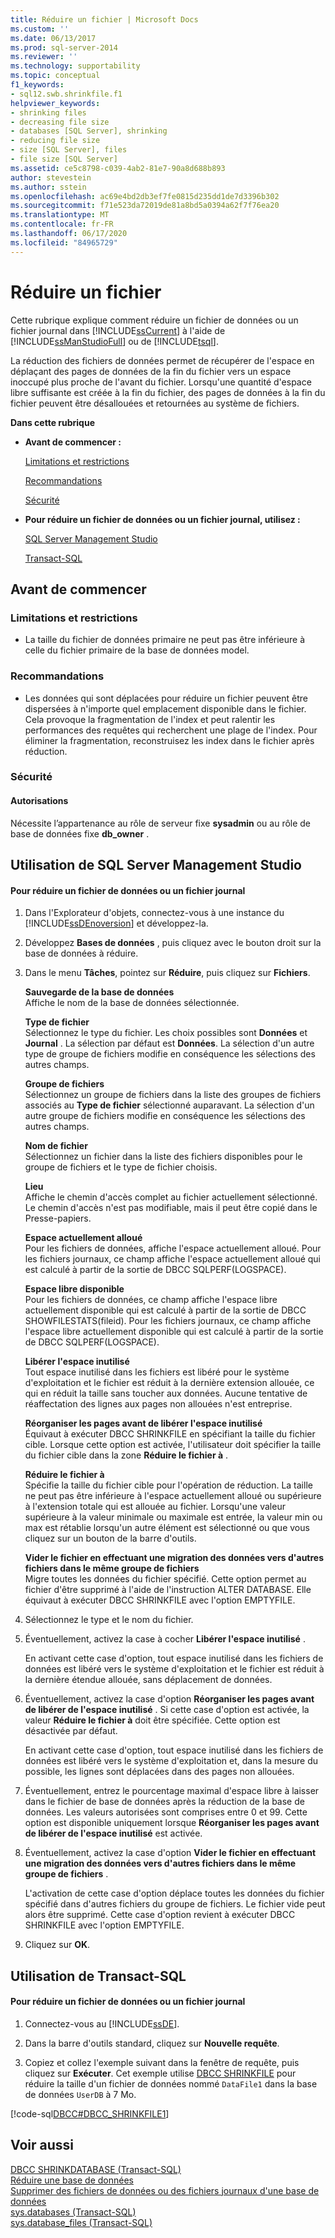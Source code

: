 ```yaml
---
title: Réduire un fichier | Microsoft Docs
ms.custom: ''
ms.date: 06/13/2017
ms.prod: sql-server-2014
ms.reviewer: ''
ms.technology: supportability
ms.topic: conceptual
f1_keywords:
- sql12.swb.shrinkfile.f1
helpviewer_keywords:
- shrinking files
- decreasing file size
- databases [SQL Server], shrinking
- reducing file size
- size [SQL Server], files
- file size [SQL Server]
ms.assetid: ce5c8798-c039-4ab2-81e7-90a8d688b893
author: stevestein
ms.author: sstein
ms.openlocfilehash: ac69e4bd2db3ef7fe0815d235dd1de7d3396b302
ms.sourcegitcommit: f71e523da72019de81a8bd5a0394a62f7f76ea20
ms.translationtype: MT
ms.contentlocale: fr-FR
ms.lasthandoff: 06/17/2020
ms.locfileid: "84965729"
---
```

# <a name="shrink-a-file"></a>Réduire un fichier
  Cette rubrique explique comment réduire un fichier de données ou un fichier journal dans [!INCLUDE[ssCurrent](../../includes/sscurrent-md.md)] à l'aide de [!INCLUDE[ssManStudioFull](../../includes/ssmanstudiofull-md.md)] ou de [!INCLUDE[tsql](../../includes/tsql-md.md)].  
  
 La réduction des fichiers de données permet de récupérer de l'espace en déplaçant des pages de données de la fin du fichier vers un espace inoccupé plus proche de l'avant du fichier. Lorsqu'une quantité d'espace libre suffisante est créée à la fin du fichier, des pages de données à la fin du fichier peuvent être désallouées et retournées au système de fichiers.  
  
 **Dans cette rubrique**  
  
-   **Avant de commencer :**  
  
     [Limitations et restrictions](#Restrictions)  
  
     [Recommandations](#Recommendations)  
  
     [Sécurité](#Security)  
  
-   **Pour réduire un fichier de données ou un fichier journal, utilisez :**  
  
     [SQL Server Management Studio](#SSMSProcedure)  
  
     [Transact-SQL](#TsqlProcedure)  
  
##  <a name="before-you-begin"></a><a name="BeforeYouBegin"></a> Avant de commencer  
  
###  <a name="limitations-and-restrictions"></a><a name="Restrictions"></a> Limitations et restrictions  
  
-   La taille du fichier de données primaire ne peut pas être inférieure à celle du fichier primaire de la base de données model.  
  
###  <a name="recommendations"></a><a name="Recommendations"></a> Recommandations  
  
-   Les données qui sont déplacées pour réduire un fichier peuvent être dispersées à n'importe quel emplacement disponible dans le fichier. Cela provoque la fragmentation de l'index et peut ralentir les performances des requêtes qui recherchent une plage de l'index. Pour éliminer la fragmentation, reconstruisez les index dans le fichier après réduction.  
  
###  <a name="security"></a><a name="Security"></a> Sécurité  
  
####  <a name="permissions"></a><a name="Permissions"></a> Autorisations  
 Nécessite l’appartenance au rôle de serveur fixe **sysadmin** ou au rôle de base de données fixe **db_owner** .  
  
##  <a name="using-sql-server-management-studio"></a><a name="SSMSProcedure"></a> Utilisation de SQL Server Management Studio  
  
#### <a name="to-shrink-a-data-or-log-file"></a>Pour réduire un fichier de données ou un fichier journal  
  
1.  Dans l'Explorateur d'objets, connectez-vous à une instance du [!INCLUDE[ssDEnoversion](../../includes/ssdenoversion-md.md)] et développez-la.  
  
2.  Développez **Bases de données** , puis cliquez avec le bouton droit sur la base de données à réduire.  
  
3.  Dans le menu **Tâches**, pointez sur **Réduire**, puis cliquez sur **Fichiers**.  
  
     **Sauvegarde de la base de données**  
     Affiche le nom de la base de données sélectionnée.  
  
     **Type de fichier**  
     Sélectionnez le type du fichier. Les choix possibles sont **Données** et **Journal** . La sélection par défaut est **Données**. La sélection d'un autre type de groupe de fichiers modifie en conséquence les sélections des autres champs.  
  
     **Groupe de fichiers**  
     Sélectionnez un groupe de fichiers dans la liste des groupes de fichiers associés au **Type de fichier** sélectionné auparavant. La sélection d'un autre groupe de fichiers modifie en conséquence les sélections des autres champs.  
  
     **Nom de fichier**  
     Sélectionnez un fichier dans la liste des fichiers disponibles pour le groupe de fichiers et le type de fichier choisis.  
  
     **Lieu**  
     Affiche le chemin d'accès complet au fichier actuellement sélectionné. Le chemin d'accès n'est pas modifiable, mais il peut être copié dans le Presse-papiers.  
  
     **Espace actuellement alloué**  
     Pour les fichiers de données, affiche l'espace actuellement alloué. Pour les fichiers journaux, ce champ affiche l'espace actuellement alloué qui est calculé à partir de la sortie de DBCC SQLPERF(LOGSPACE).  
  
     **Espace libre disponible**  
     Pour les fichiers de données, ce champ affiche l'espace libre actuellement disponible qui est calculé à partir de la sortie de DBCC SHOWFILESTATS(fileid). Pour les fichiers journaux, ce champ affiche l'espace libre actuellement disponible qui est calculé à partir de la sortie de DBCC SQLPERF(LOGSPACE).  
  
     **Libérer l'espace inutilisé**  
     Tout espace inutilisé dans les fichiers est libéré pour le système d'exploitation et le fichier est réduit à la dernière extension allouée, ce qui en réduit la taille sans toucher aux données. Aucune tentative de réaffectation des lignes aux pages non allouées n'est entreprise.  
  
     **Réorganiser les pages avant de libérer l'espace inutilisé**  
     Équivaut à exécuter DBCC SHRINKFILE en spécifiant la taille du fichier cible. Lorsque cette option est activée, l'utilisateur doit spécifier la taille du fichier cible dans la zone **Réduire le fichier à** .  
  
     **Réduire le fichier à**  
     Spécifie la taille du fichier cible pour l'opération de réduction. La taille ne peut pas être inférieure à l'espace actuellement alloué ou supérieure à l'extension totale qui est allouée au fichier. Lorsqu'une valeur supérieure à la valeur minimale ou maximale est entrée, la valeur min ou max est rétablie lorsqu'un autre élément est sélectionné ou que vous cliquez sur un bouton de la barre d'outils.  
  
     **Vider le fichier en effectuant une migration des données vers d'autres fichiers dans le même groupe de fichiers**  
     Migre toutes les données du fichier spécifié. Cette option permet au fichier d'être supprimé à l'aide de l'instruction ALTER DATABASE. Elle équivaut à exécuter DBCC SHRINKFILE avec l'option EMPTYFILE.  
  
4.  Sélectionnez le type et le nom du fichier.  
  
5.  Éventuellement, activez la case à cocher **Libérer l'espace inutilisé** .  
  
     En activant cette case d'option, tout espace inutilisé dans les fichiers de données est libéré vers le système d'exploitation et le fichier est réduit à la dernière étendue allouée, sans déplacement de données.  
  
6.  Éventuellement, activez la case d'option **Réorganiser les pages avant de libérer de l'espace inutilisé** . Si cette case d'option est activée, la valeur **Réduire le fichier à** doit être spécifiée. Cette option est désactivée par défaut.  
  
     En activant cette case d'option, tout espace inutilisé dans les fichiers de données est libéré vers le système d'exploitation et, dans la mesure du possible, les lignes sont déplacées dans des pages non allouées.  
  
7.  Éventuellement, entrez le pourcentage maximal d'espace libre à laisser dans le fichier de base de données après la réduction de la base de données. Les valeurs autorisées sont comprises entre 0 et 99. Cette option est disponible uniquement lorsque **Réorganiser les pages avant de libérer de l'espace inutilisé** est activée.  
  
8.  Éventuellement, activez la case d'option **Vider le fichier en effectuant une migration des données vers d'autres fichiers dans le même groupe de fichiers** .  
  
     L'activation de cette case d'option déplace toutes les données du fichier spécifié dans d'autres fichiers du groupe de fichiers. Le fichier vide peut alors être supprimé. Cette case d'option revient à exécuter DBCC SHRINKFILE avec l'option EMPTYFILE.  
  
9. Cliquez sur **OK**.  
  
##  <a name="using-transact-sql"></a><a name="TsqlProcedure"></a> Utilisation de Transact-SQL  
  
#### <a name="to-shrink-a-data-or-log-file"></a>Pour réduire un fichier de données ou un fichier journal  
  
1.  Connectez-vous au [!INCLUDE[ssDE](../../includes/ssde-md.md)].  
  
2.  Dans la barre d'outils standard, cliquez sur **Nouvelle requête**.  
  
3.  Copiez et collez l'exemple suivant dans la fenêtre de requête, puis cliquez sur **Exécuter**. Cet exemple utilise [DBCC SHRINKFILE](/sql/t-sql/database-console-commands/dbcc-shrinkfile-transact-sql) pour réduire la taille d'un fichier de données nommé `DataFile1` dans la base de données `UserDB` à 7 Mo.  
  
 [!code-sql[DBCC#DBCC_SHRINKFILE1](../../snippets/tsql/SQL14/tsql/dbcc/transact-sql/dbcc_other.sql#dbcc_shrinkfile1)]  
  
## <a name="see-also"></a>Voir aussi  
 [DBCC SHRINKDATABASE &#40;Transact-SQL&#41;](/sql/t-sql/database-console-commands/dbcc-shrinkdatabase-transact-sql)   
 [Réduire une base de données](shrink-a-database.md)   
 [Supprimer des fichiers de données ou des fichiers journaux d'une base de données](delete-data-or-log-files-from-a-database.md)   
 [sys.databases &#40;Transact-SQL&#41;](/sql/relational-databases/system-catalog-views/sys-databases-transact-sql)   
 [sys.database_files &#40;Transact-SQL&#41;](/sql/relational-databases/system-catalog-views/sys-database-files-transact-sql)  
  
  
